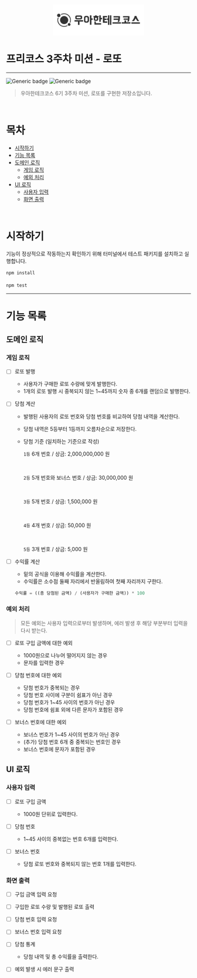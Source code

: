 <p align="center">
    <img src="./woowacourse.png" alt="우아한테크코스" width="250px">
</p>

# 프리코스 3주차 미션 - 로또

---

![Generic badge](https://img.shields.io/badge/precourse-week3-green.svg)
![Generic badge](https://img.shields.io/badge/version-1.0.1-blue.svg)

> 우아한테크코스 6기 3주차 미션, 로또를 구현한 저장소입니다.

<br/>

# 목차 

- [시작하기](#시작하기)
- [기능 목록](#기능-목록)
- [도메인 로직](#도메인-로직)
    - [게임 로직](#게임-로직)
    - [예외 처리](#예외-처리)
- [UI 로직](#UI-로직)
    - [사용자 입력](#사용자-입력)
    - [화면 출력](#화면-출력)

<br/>

# 시작하기

기능이 정상적으로 작동하는지 확인하기 위해 터미널에서 테스트 패키지를 설치하고 실행합니다.

```javascript
npm install

npm test
```

---

# 기능 목록

## 도메인 로직

### 게임 로직

- [ ] 로또 발행 
    - 사용자가 구매한 로또 수량에 맞게 발행한다.
    - 1개의 로또 발행 시 중복되지 않는 1~45까지 숫자 중 6개를 랜덤으로 발행한다.

- [ ] 당첨 계산 
    - 발행된 사용자의 로또 번호와 당첨 번호를 비교하여 당첨 내역을 계산한다.
    - 당첨 내역은 5등부터 1등까지 오름차순으로 저장한다. 
    - 당첨 기준 (일치하는 기준으로 작성)

        `1등` 6개 번호 / 상금: 2,000,000,000 원

        <br/>

        `2등` 5개 번호와 보너스 번호 / 상금: 30,000,000 원

        <br/>

        `3등` 5개 번호 / 상금: 1,500,000 원

        <br/>

        `4등` 4개 번호 / 상금: 50,000 원

        <br/>

        `5등` 3개 번호 / 상금: 5,000 원

- [ ] 수익률 계산
    - 밑의 공식을 이용해 수익률을 계산한다.
    - 수익률은 소수점 둘째 자리에서 반올림하여 첫째 자리까지 구한다. 
    ```javascript
    수익률 = ((총 당첨된 금액) / (사용자가 구매한 금액)) * 100
    ```

### 예외 처리

> 모든 예외는 사용자 입력으로부터 발생하며, 에러 발생 후 해당 부분부터 입력을 다시 받는다.

- [ ] 로또 구입 금액에 대한 예외
    - 1000원으로 나누어 떨어지지 않는 경우
    - 문자를 입력한 경우

- [ ] 댱첨 번호에 대한 예외 
    - 당첨 번호가 중복되는 경우
    - 당첨 번호 사이에 구분이 쉼표가 아닌 경우
    - 당첨 번호가 1~45 사이의 번호가 아닌 경우
    - 당첨 번호에 쉼표 외에 다른 문자가 포함된 경우

- [ ] 보너스 번호에 대한 예외
    - 보너스 번호가 1~45 사이의 번호가 아닌 경우
    - (추가) 당첨 번호 6개 중 중복되는 번호인 경우 
    - 보너스 번호에 문자가 포함된 경우 

## UI 로직

### 사용자 입력

- [ ] 로또 구입 금액
    - 1000원 단위로 입력한다.

- [ ] 당첨 번호
    - 1~45 사이의 중복없는 번호 6개를 입력한다.

- [ ] 보너스 번호
    - 당첨 로또 번호와 중복되지 않는 번호 1개를 입력한다.

### 화면 출력

- [ ] 구입 금액 입력 요청

- [ ] 구입한 로또 수량 및 발행된 로또 출력

- [ ] 당첨 번호 입력 요청

- [ ] 보너스 번호 입력 요청

- [ ] 당첨 통계 
    - 당첨 내역 및 총 수익률을 출력한다.

- [ ] 예외 발생 시 에러 문구 출력